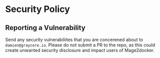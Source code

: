 # Security Policy

## Reporting a Vulnerability

Send any security vulnerabiliites that you are concerened about to `damien@graycore.io`. Please do not submit a PR to the repo, as this could create unwanted security disclosure and impact users of Mage2docker.
